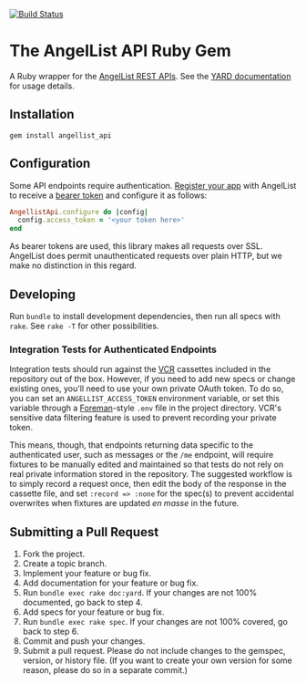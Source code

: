 [![Build Status](https://travis-ci.org/georgedrummond/angellist-api.png)](https://travis-ci.org/georgedrummond/angellist-api)

The AngelList API Ruby Gem
==========================

A Ruby wrapper for the [AngelList REST APIs]. See the [YARD documentation] for
usage details.

Installation
------------

    gem install angellist_api

Configuration
-------------

Some API endpoints require authentication. [Register your app] with
AngelList to receive a [bearer token] and configure it as follows:

```ruby
AngellistApi.configure do |config|
  config.access_token = '<your token here>'
end
```

As bearer tokens are used, this library makes all requests over SSL. AngelList
does permit unauthenticated requests over plain HTTP, but we make no
distinction in this regard.

[Register your app]: https://angel.co/api/oauth/clients
[bearer token]: http://self-issued.info/docs/draft-ietf-oauth-v2-bearer.html

Developing
----------

Run `bundle` to install development dependencies, then run all specs with
`rake`. See `rake -T` for other possibilities.

### Integration Tests for Authenticated Endpoints

Integration tests should run against the [VCR] cassettes included in the
repository out of the box. However, if you need to add new specs or change
existing ones, you'll need to use your own private OAuth token. To do so, you
can set an `ANGELLIST_ACCESS_TOKEN` environment variable, or set this variable
through a [Foreman]-style `.env` file in the project directory. VCR's
sensitive data filtering feature is used to prevent recording your private
token.

This means, though, that endpoints returning data specific to the
authenticated user, such as messages or the `/me` endpoint, will require
fixtures to be manually edited and maintained so that tests do not rely on
real private information stored in the repository. The suggested workflow is
to simply record a request once, then edit the body of the response in the
cassette file, and set `:record => :none` for the spec(s) to prevent
accidental overwrites when fixtures are updated *en masse* in the future.

[VCR]: https://github.com/vcr/vcr
[Foreman]: https://github.com/ddollar/foreman

Submitting a Pull Request
-------------------------

1. Fork the project.
2. Create a topic branch.
3. Implement your feature or bug fix.
4. Add documentation for your feature or bug fix.
5. Run `bundle exec rake doc:yard`. If your changes are not 100% documented,
   go back to step 4.
6. Add specs for your feature or bug fix.
7. Run `bundle exec rake spec`. If your changes are not 100% covered, go back
   to step 6.
8. Commit and push your changes.
9. Submit a pull request. Please do not include changes to the gemspec,
   version, or history file. (If you want to create your own version for some
   reason, please do so in a separate commit.)

[AngelList REST APIs]: http://angel.co/api
[YARD documentation]: http://rdoc.info/gems/angellist_api/frames

